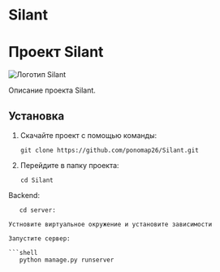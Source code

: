 # Silant
# Проект Silant

![Логотип Silant](https://static.tildacdn.com/tild6532-6137-4664-b962-623539363734/photo.svg)

Описание проекта Silant.

## Установка

1. Скачайте проект с помощью команды:

   ```shell
   git clone https://github.com/ponomap26/Silant.git
   
2. Перейдите в папку проекта:

   ```shell
   cd Silant
   
Backend:

   ```shell
      cd server:

Устновите виртуальное окружение и установите зависимости

Запустите сервер:

   ```shell
      python manage.py runserver 
